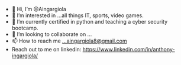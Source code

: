 - 👋 Hi, I’m @Aingargiola
- 👀 I’m interested in ...all things IT, sports, video games.
- 🌱 I’m currently certified in python and teaching a cyber security bootcamp.
- 💞️ I’m looking to collaborate on ...
- 📫 How to reach me ...aingargiola8@gmail.com
- Reach out to me on linkedin: https://www.linkedin.com/in/anthony-ingargiola/

<!---
Aingargiola/Aingargiola is a ✨ special ✨ repository because its `README.md` (this file) appears on your GitHub profile.
You can click the Preview link to take a look at your changes.
--->
